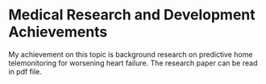 # Medical Research and Development Achievements
My achievement on this topic is background research on predictive home telemonitoring for worsening heart failure. The research paper can be read in pdf file.
